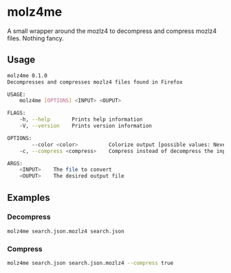 # molz4me

A small wrapper around the mozlz4 to decompress and compress mozlz4 files. Nothing fancy.

## Usage

```bash
molz4me 0.1.0
Decompresses and compresses mozlz4 files found in Firefox

USAGE:
    molz4me [OPTIONS] <INPUT> <OUPUT>

FLAGS:
    -h, --help       Prints help information
    -V, --version    Prints version information

OPTIONS:
        --color <color>          Colorize output [possible values: Never, Always, Ansi, Auto]
    -c, --compress <compress>    Compress instead of decompress the input (true/false)

ARGS:
    <INPUT>    The file to convert
    <OUPUT>    The desired output file
```

## Examples

### Decompress
```bash
molz4me search.json.mozlz4 search.json
```
### Compress
```bash
molz4me search.json search.json.mozlz4 --compress true
```